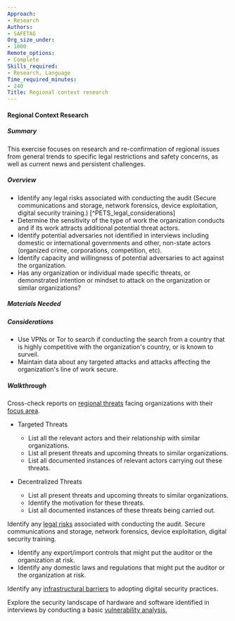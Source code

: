 ```yaml
---
Approach:
- Research
Authors:
- SAFETAG
Org_size_under:
- 1000
Remote_options:
- Complete
Skills_required:
- Research, Language
Time_required_minutes:
- 240
Title: Regional context research
---
```


#### Regional Context Research

##### Summary
This exercise focuses on research and re-confirmation of regional issues from general trends to specific legal restrictions and safety concerns, as well as current news and persistent challenges. 

##### Overview

* Identify any legal risks associated with conducting the audit (Secure communications and storage, network forensics, device exploitation, digital security training.) [^PETS_legal_considerations]
* Determine the sensitivity of the type of work the organization conducts and if its work attracts additional potential threat actors.
* Identify potential adversaries not identified in interviews including domestic or international governments and other, non-state actors (organized crime, corporations, competition, etc).
* Identify capacity and willingness of potential adversaries to act against the organization.
* Has any organization or individual made specific threats, or demonstrated intention or mindset to attack on the organization or similar organizations?

##### Materials Needed

##### Considerations

* Use VPNs or Tor to search if conducting the search from a country that is highly competitive with the organization's country, or is known to surveil.
* Maintain data about any targeted attacks and attacks affecting the organization's line of work secure.

##### Walkthrough

Cross-check reports on [regional threats](#Threat-research-by-region) facing organizations with their [focus area](#Threat-research-by-topic).

  * Targeted Threats
    * List all the relevant actors and their relationship with similar organizations.
    * List all present threats and upcoming threats to similar organizations.
    * List all documented instances of relevant actors carrying out these threats.	

  * Decentralized Threats
    * List all present threats and upcoming threats to similar organizations.
    * Identify the motivation for these threats.
    * List all documented instances of these threats being carried out.

Identify any [legal risks](#technical-threats-by-region) associated with conducting the audit. Secure communications and storage, network forensics, device exploitation, digital security training.

  * Identify any export/import controls that might put the auditor or the organization at risk.
  * Identify any domestic laws and regulations that might put the auditor or the organization at risk.

Identify any [infrastructural barriers](#communications-infrastructure-research) to adopting digital security practices.

Explore the security landscape of hardware and software identified in interviews by conducting a basic [vulnerability analysis.](#vulnerability-analysis)